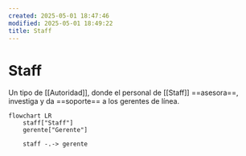 ```yaml
---
created: 2025-05-01 18:47:46
modified: 2025-05-01 18:49:22
title: Staff
---
```


# Staff

Un tipo de [[Autoridad]], donde el personal de [[Staff]] ==asesora==, investiga y da ==soporte== a los gerentes de línea.

```mermaid
flowchart LR
	staff["Staff"]
	gerente["Gerente"]
	
	staff -.-> gerente
```
